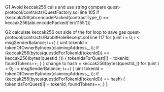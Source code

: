 G1 Avoid keccak256 calls and use string compare 
quest-protocol/contracts/QuestFactory.sol line 105
if (keccak256(abi.encodePacked(contractType_)) == keccak256(abi.encodePacked('erc1155')))

G2 calculate keccak256 out side of the for loop to save gas
quest-protocol/contracts/RabbitHoleReceipt.sol line 117
for (uint i = 0; i < msgSenderBalance; i++) {
            uint tokenId = tokenOfOwnerByIndex(claimingAddress_, i);
            if (keccak256(bytes(questIdForTokenId[tokenId])) == keccak256(bytes(questId_))) {
                tokenIdsForQuest[i] = tokenId;
                foundTokens++;
            }
        }
change to
hash =  keccak256(bytes(questId_))
for (uint i = 0; i < msgSenderBalance; i++) {
            uint tokenId = tokenOfOwnerByIndex(claimingAddress_, i);
            if (keccak256(bytes(questIdForTokenId[tokenId])) == hash) {
                tokenIdsForQuest[i] = tokenId;
                foundTokens++;
            }
        }